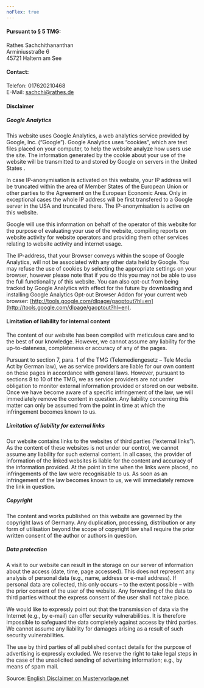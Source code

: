 ```yaml
---
noFlex: true
---
```


#### Pursuant to § 5 TMG:
Rathes Sachchithananthan <br>
Arminiusstraße 6 <br>
45721 Haltern am See

#### Contact:
Telefon: 017620210468 <br>
E-Mail: sachchi@rathes.de

#### Disclaimer

##### Google Analytics
This website uses Google Analytics, a web analytics service provided by Google, Inc. (“Google”). Google Analytics
uses “cookies”, which are text files placed on your computer, to help the website analyze how users use the
site. The information generated by the cookie about your use of the website will be transmitted to and stored
by Google on servers in the United States .

In case IP-anonymisation is activated on this website, your IP address will be truncated within the area of Member
States of the European Union or other parties to the Agreement on the European Economic Area. Only in exceptional
cases the whole IP address will be first transfered to a Google server in the USA and truncated there. The
IP-anonymisation is active on this website.

Google will use this information on behalf of the operator of this website for the purpose of evaluating your
use of the website, compiling reports on website activity for website operators and providing them other
services relating to website activity and internet usage.

The IP-address, that your Browser conveys within the scope of Google Analytics, will not be associated with any
other data held by Google. You may refuse the use of cookies by selecting the appropriate settings on your
browser, however please note that if you do this you may not be able to use the full functionality of this
website. You can also opt-out from being tracked by Google Analytics with effect for the future by downloading
and installing Google Analytics Opt-out Browser Addon for your current web browser: [http://tools.google.com/dlpage/gaoptout?hl=en](http://tools.google.com/dlpage/gaoptout?hl=en).

#### Limitation of liability for internal content
The content of our website has been compiled with meticulous care and to the best of our knowledge. However,
we cannot assume any liability for the up-to-dateness, completeness or accuracy of any of the pages.

Pursuant to section 7, para. 1 of the TMG (Telemediengesetz – Tele Media Act by German law), we as service providers
are liable for our own content on these pages in accordance with general laws. However, pursuant to sections
8 to 10 of the TMG, we as service providers are not under obligation to monitor external information provided
or stored on our website. Once we have become aware of a specific infringement of the law, we will immediately
remove the content in question. Any liability concerning this matter can only be assumed from the point in
time at which the infringement becomes known to us.

##### Limitation of liability for external links

Our website contains links to the websites of third parties (“external links”). As the content of these websites
is not under our control, we cannot assume any liability for such external content. In all cases, the provider
of information of the linked websites is liable for the content and accuracy of the information provided.
At the point in time when the links were placed, no infringements of the law were recognisable to us. As
soon as an infringement of the law becomes known to us, we will immediately remove the link in question.

##### Copyright

The content and works published on this website are governed by the copyright laws of Germany. Any duplication,
processing, distribution or any form of utilisation beyond the scope of copyright law shall require the prior
written consent of the author or authors in question.

##### Data protection

A visit to our website can result in the storage on our server of information about the access (date, time, page
accessed). This does not represent any analysis of personal data (e.g., name, address or e-mail address).
If personal data are collected, this only occurs – to the extent possible – with the prior consent of the
user of the website. Any forwarding of the data to third parties without the express consent of the user
shall not take place.

We would like to expressly point out that the transmission of data via the Internet (e.g., by e-mail) can offer
security vulnerabilities. It is therefore impossible to safeguard the data completely against access by third
parties. We cannot assume any liability for damages arising as a result of such security vulnerabilities.

The use by third parties of all published contact details for the purpose of advertising is expressly excluded.
We reserve the right to take legal steps in the case of the unsolicited sending of advertising information;
e.g., by means of spam mail.

Source: [English Disclaimer on Mustervorlage.net](http://www.mustervorlage.net/disclaimer-muster#Englisch)